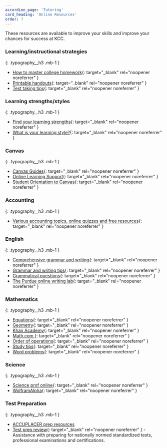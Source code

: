 ```yaml
---
accordion_page: 'Tutoring'
card_heading: 'Online Resources'
order: 7
---
```


These resources are available to improve your skills and improve your chances for success at KCC. 

### Learning/instructional strategies
{: .typography__h3 .mb-1 }

- [How to master college homework](https://bigfuture.collegeboard.org/get-started/inside-the-classroom/take-control-of-homework){: target="_blank" rel="noopener noreferrer" }
- [Printable handouts](https://ctlt.illinoisstate.edu/technology/reggienet/handouts/){: target="_blank" rel="noopener noreferrer" }
- [Test taking tips](https://www.testtakingtips.com/){: target="_blank" rel="noopener noreferrer" }

### Learning strengths/styles
{: .typography__h3 .mb-1 }

- [Find your learning strengths](https://www.literacynet.org/mi/assessment/findyourstrengths.html){: target="_blank" rel="noopener noreferrer" }
- [What is your learning style?](http://www.educationplanner.org/students/self-assessments/learning-styles.shtml){: target="_blank" rel="noopener noreferrer" }

### Canvas
{: .typography__h3 .mb-1 }

- [Canvas Guides](https://guides.instructure.com/){: target="_blank" rel="noopener noreferrer" }
- [Online Learning Support](http://www.kcc.edu/students/helpful/onlinelearningsupport/Pages/default.aspx){: target="_blank" rel="noopener noreferrer" }
- [Student Orientation to Canvas](http://www.kcc.edu/students/helpful/onlinelearningsupport/Pages/canvasfaq.aspx){: target="_blank" rel="noopener noreferrer" }

### Accounting
{: .typography__h3 .mb-1 }

- [Various accounting topics, online quizzes and free resources](https://www.accountingcoach.com/){: target="_blank" rel="noopener noreferrer" }

### English
{: .typography__h3 .mb-1 }

- [Comprehensive grammar and writing](http://grammar.ccc.commnet.edu/grammar/){: target="_blank" rel="noopener noreferrer" }
- [Grammar and writing tips](https://www.essaypunch.com/){: target="_blank" rel="noopener noreferrer" }
- [Grammatical questions](https://www.apastyle.org/previoustips.html){: target="_blank" rel="noopener noreferrer" }
- [The Purdue online writing lab](https://owl.purdue.edu/){: target="_blank" rel="noopener noreferrer" }

### Mathematics
{: .typography__h3 .mb-1 }

- [Equations](http://www.math.com/school/subject2/lessons/S2U1L3GL.html){: target="_blank" rel="noopener noreferrer" }
- [Geometry](http://www.math.com/homeworkhelp/Geometry.html){: target="_blank" rel="noopener noreferrer" }
- [Khan Academy](https://www.khanacademy.org/){: target="_blank" rel="noopener noreferrer" }
- [Math.com ](http://www.math.com/){: target="_blank" rel="noopener noreferrer" }
- [Order of operations](http://www.math.com/school/subject2/lessons/S2U1L2GL.html){: target="_blank" rel="noopener noreferrer" }
- [Study tips](https://mathstat.slu.edu/resources/success-in-mathematics){: target="_blank" rel="noopener noreferrer" }
- [Word problems](http://www.math.com/school/subject2/lessons/S2U1L3DP.html){: target="_blank" rel="noopener noreferrer" }

### Science
{: .typography__h3 .mb-1 }

- [Science prof online](https://www.scienceprofonline.com/){: target="_blank" rel="noopener noreferrer" }
- [WolframAlpha](https://www.wolframalpha.com/){: target="_blank" rel="noopener noreferrer" }

### Test Preparation
{: .typography__h3 .mb-1 }

- [ACCUPLACER prep resources](https://www.kcc.edu/admissions/testing/#prepare-for-the-exams)
- [Test prep review](https://www.testprepreview.com/){: target="_blank" rel="noopener noreferrer" } - Assistance with preparing for nationally normed standardized tests, professional examinations and certifications.
